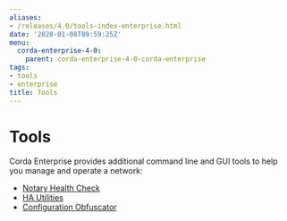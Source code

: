 ```yaml
---
aliases:
- /releases/4.0/tools-index-enterprise.html
date: '2020-01-08T09:59:25Z'
menu:
  corda-enterprise-4-0:
    parent: corda-enterprise-4-0-corda-enterprise
tags:
- tools
- enterprise
title: Tools
---
```



# Tools

Corda Enterprise provides additional command line and GUI tools to help you manage and operate a network:



* [Notary Health Check](notary-healthcheck.md)
* [HA Utilities](ha-utilities.md)
* [Configuration Obfuscator](tools-config-obfuscator.md)



